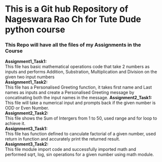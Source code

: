 <h1> This is a Git hub Repository of Nageswara Rao Ch for Tute Dude python course</h1>

<h3> This Repo will have all the files of my Assignments in the Course</h3>

<b> Assignment1_Task1: </b> 
<br>This file has basic mathematical operations code that take 2 numbers as inputs and performs Addition, Substration, Multiplication and Division on the given two input numbers
<br><b> Assignment1_Task2: </b> 
<br>This file has a Personalised Greeting function, it takes first name and Last names as inputs and create a Personalised Greeting message by concatinating both the input names in the message.
<b> Assignment2_Task1: </b> 
<br>This file will take a numerical input and prompts back if the given number is ODD or Even Number.
<br><b> Assignment2_Task2: </b> 
<br>This file shows the Sum of Intergers from 1 to 50, used range and for loop to achieve it.
<br> <b> Assignment3_Task1: </b> 
<br>This file has function defined to canculate factorial of a given number, used return in function and accurately print the returned result.
<br><b> Assignment3_Task2: </b> 
<br>This file module import code and successfully imported math and performed sqrt, log, sin operations for a given number using math module.

